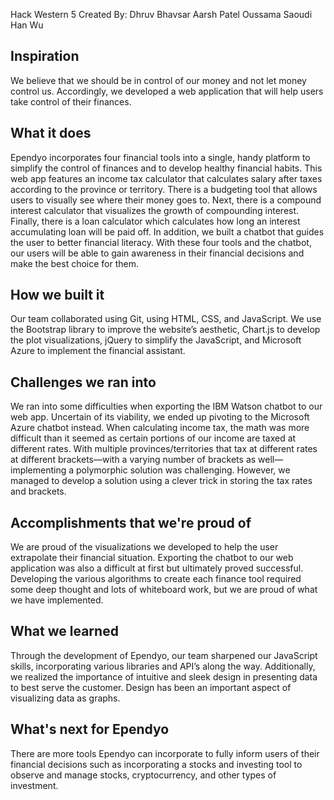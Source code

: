 Hack Western 5
Created By:
Dhruv Bhavsar
Aarsh Patel
Oussama Saoudi
Han Wu

## Inspiration
We believe that we should be in control of our money and not let money control us. Accordingly, we developed a web application that will help users take control of their finances.

## What it does
Ependyo incorporates four financial tools into a single, handy platform to simplify the control of finances and to develop healthy financial habits. This web app features an income tax calculator that calculates salary after taxes according to the province or territory. There is a budgeting tool that allows users to visually see where their money goes to. Next, there is a compound interest calculator that visualizes the growth of compounding interest. Finally, there is a loan calculator which calculates how long an interest accumulating loan will be paid off. In addition, we built a chatbot that guides the user to better financial literacy. With these four tools and the chatbot, our users will be able to gain awareness in their financial decisions and make the best choice for them.

## How we built it
Our team collaborated using Git, using HTML, CSS, and JavaScript. We use the Bootstrap library to improve the website’s aesthetic, Chart.js to develop the plot visualizations, jQuery to simplify the JavaScript, and Microsoft Azure to implement the financial assistant.

## Challenges we ran into
We ran into some difficulties when exporting the IBM Watson chatbot to our web app. Uncertain of its viability, we ended up pivoting to the Microsoft Azure chatbot instead. When calculating income tax, the math was more difficult than it seemed as certain portions of our income are taxed at different rates. With multiple provinces/territories that tax at different rates at different brackets—with a varying number of brackets as well—implementing a polymorphic solution was challenging. However, we managed to develop a solution using a clever trick in storing the tax rates and brackets.

## Accomplishments that we're proud of
We are proud of the visualizations we developed to help the user extrapolate their financial situation.
Exporting the chatbot to our web application was also a difficult at first but ultimately proved successful. 
Developing the various algorithms to create each finance tool required some deep thought and lots of whiteboard work, but we are proud of what we have implemented.

## What we learned
Through the development of Ependyo, our team sharpened our JavaScript skills, incorporating various libraries and API’s along the way. Additionally, we realized the importance of intuitive and sleek design in presenting data to best serve the customer. Design has been an important aspect of visualizing data as graphs.

## What's next for Ependyo
There are more tools Ependyo can incorporate to fully inform users of their financial decisions such as incorporating a stocks and investing tool to observe and manage stocks, cryptocurrency, and other types of investment.
